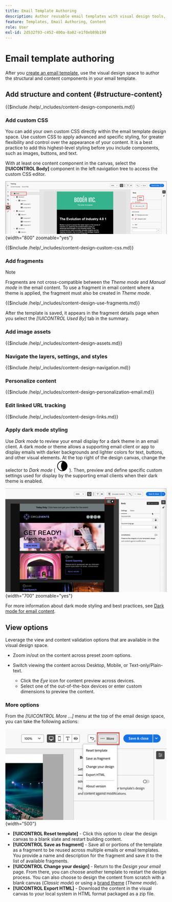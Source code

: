 ```yaml
---
title: Email Template Authoring
description: Author reusable email templates with visual design tools, custom CSS, fragments, and personalization for account journeys in Journey Optimizer B2B Edition.
feature: Templates, Email Authoring, Content
role: User
exl-id: 2d532f93-c452-400a-8a82-e1f0eb89b199
---
```

# Email template authoring

After you [create an email template](./email-templates.md#create-an-email-template), use the visual design space to author the structural and content components in your email template.

## Add structure and content {#structure-content}

{{$include /help/_includes/content-design-components.md}}

### Add custom CSS

You can add your own custom CSS directly within the email template design space. Use custom CSS to apply advanced and specific styling, for greater flexibility and control over the appearance of your content. It is a best practice to add this highest-level styling before you include components, such as images, buttons, and text.

With at least one content component in the canvas, select the **[!UICONTROL Body]** component in the left navigation tree to access the custom CSS editor.

![Access the body styles](./assets/email-template-body-styles.png){width="800" zoomable="yes"}

{{$include /help/_includes/content-design-custom-css.md}}

### Add fragments

>[!NOTE]
>
>Fragments are not cross-compatible between the _Theme mode_ and _Manual mode_ in the email content. To use a fragment in email content where a theme is applied, the fragment must also be created in _Theme mode_.

{{$include /help/_includes/content-design-use-fragments.md}}

After the template is saved, it appears in the fragment details page when you select the _[!UICONTROL Used By]_ tab in the summary.

### Add image assets

{{$include /help/_includes/content-design-assets.md}}

### Navigate the layers, settings, and styles

{{$include /help/_includes/content-design-navigation.md}}

### Personalize content

{{$include /help/_includes/content-design-personalization-email.md}}

### Edit linked URL tracking

{{$include /help/_includes/content-design-links.md}}

### Apply dark mode styling

Use _Dark mode_ to review your email display for a dark theme in an email client. A dark mode or theme allows a supporting email client or app to display emails with darker backgrounds and lighter colors for text, buttons, and other visual elements. At the top right of the design canvas, change the selector to _Dark mode_ ( ![Dark mode icon](../assets/do-not-localize/icon-content-dark-mode.svg) ). Then, preview and define specific custom settings used for display by the supporting email clients when their dark theme is enabled.

![Email design canvas showing the dark mode selector and email content displayed in dark mode](./assets/email-color-mode-dark-selector.png){width="700" zoomable="yes"}

For more information about dark mode styling and best practices, see [Dark mode for email content](./email-dark-mode.md).

## View options

Leverage the view and content validation options that are available in the visual design space.

* Zoom in/out on the content across preset zoom options.

* Switch viewing the content across Desktop, Mobile, or Text-only/Plain-text.
   * Click the _Eye_ icon for content preview across devices.
   * Select one of the out-of-the-box devices or enter custom dimensions to preview the content.

### More options

From the _[!UICONTROL More ...]_ menu at the top of the email design space, you can take the following actions:

![Click More to access template actions](./assets/visual-designer-more-menu.png){width="500"}

* **[!UICONTROL Reset template]** - Click this option to clear the design canvas to a blank slate and restart building content.
* **[!UICONTROL Save as fragment]** - Save all or portions of the template as a fragment to be reused across multiple emails or email templates. You provide a name and description for the fragment and save it to the list of available fragments. 
* **[!UICONTROL Change your design]** - Return to the _Design your email_ page. From there, you can choose another template to restart the design process. You can also choose to design the content from scratch with a blank canvas (_Classic mode_) or using a [brand theme](./brand-themes.md) (_Theme mode_).
* **[!UICONTROL Export HTML]** - Download the content in the visual canvas to your local system in HTML format packaged as a zip file.
